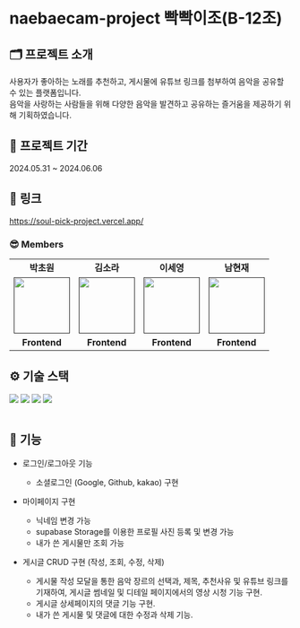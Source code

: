 # naebaecam-project 빡빡이조(B-12조)

## 🗂️ 프로젝트 소개

사용자가 좋아하는 노래를 추천하고, 게시물에 유튜브 링크를 첨부하여 음악을 공유할 수 있는 플랫폼입니다. <br>음악을 사랑하는 사람들을 위해 다양한 음악을 발견하고 공유하는 즐거움을 제공하기 위해 기획하였습니다.
<br>

## 📆 프로젝트 기간

2024.05.31 ~ 2024.06.06

## 🔖 링크

<a href="https://soul-pick-project.vercel.app/
">https://soul-pick-project.vercel.app/</a>

### 😎 Members

<table>
   <tr>
    <td align="center"><b>박초원</b></td>
    <td align="center"><b>김소라</b></td>
    <td align="center"><b>이세영</b></td>
    <td align="center"><b>남현재</b></td>
  </tr>
  <tr>
    <td align="center"><a href=""><img src="https://avatars.githubusercontent.com/u/70216263?v=4" width="100px" /></a></td>
    <td align="center"><a href=""><img src="https://avatars.githubusercontent.com/u/69830157?v=4" width="100px" /></a></td>
    <td align="center"><a href=""><img src="https://avatars.githubusercontent.com/u/141402621?v=4" width="100px" /></a></td>
    <td align="center"><a href=""><img src="https://avatars.githubusercontent.com/u/110883544?v=4" width="100px" /></a></td>
  </tr>
  <tr>
    <td align="center"><b>Frontend</b></td>
    <td align="center"><b>Frontend</b></td>
    <td align="center"><b>Frontend</b></td>
    <td align="center"><b>Frontend</b></td>
  </tr>
</table>

## ⚙️ 기술 스택

<img src="https://img.shields.io/badge/react-61DAFB?style=for-the-badge&logo=react&logoColor=white"> 
<img src="https://img.shields.io/badge/styledcomponents-DB7093?style=for-the-badge&logo=styledcomponents&logoColor=white">
<img src="https://img.shields.io/badge/redux-764ABC?style=for-the-badge&logo=redux&logoColor=white">
<img src="https://img.shields.io/badge/supabase-3FCF8E?style=for-the-badge&logo=supabase&logoColor=white">
<br>
<br>

## 📌 기능

- 로그인/로그아웃 기능

  - 소셜로그인 (Google, Github, kakao) 구현

- 마이페이지 구현
  - 닉네임 변경 가능
  - supabase Storage를 이용한 프로필 사진 등록 및 변경 가능
  - 내가 쓴 게시물만 조회 가능
- 게시글 CRUD 구현 (작성, 조회, 수정, 삭제)
  - 게시물 작성 모달을 통한 음악 장르의 선택과, 제목, 추천사유 및 유튜브 링크를 기재하여, 게시글 썸네일 및 디테일 페이지에서의 영상 시청 기능 구현.
  - 게시글 상세페이지의 댓글 기능 구현.
  - 내가 쓴 게시물 및 댓글에 대한 수정과 삭제 기능.
